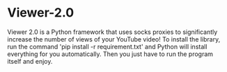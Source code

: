 # Viewer-2.0

Viewer 2.0 is a Python framework that uses socks proxies to significantly increase the number of views of your YouTube video!
To install the library, run the command 'pip install -r requirement.txt' and Python will install everything for you automatically.
Then you just have to run the program itself and enjoy.
